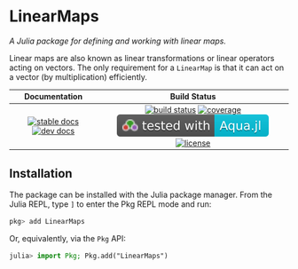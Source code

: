 # LinearMaps

*A Julia package for defining and working with linear maps.*

Linear maps are also known as linear transformations or linear operators acting on vectors.
The only requirement for a `LinearMap` is that it can act on a vector (by multiplication) efficiently.

| **Documentation**                                                               | **Build Status**                                                                                |
|:-------------------------------------------------------------------------------:|:-----------------------------------------------------------------------------------------------:|
| [![stable docs][docs-stable-img]][docs-stable-url] [![dev docs][docs-dev-img]][docs-dev-url] | [![build status][build-img]][build-url] [![coverage][codecov-img]][codecov-url] [![Aqua QA][aqua-img]][aqua-url] [![license][license-img]][license-url] |

## Installation

The package can be installed with the Julia package manager.
From the Julia REPL, type `]` to enter the Pkg REPL mode and run:

```julia
pkg> add LinearMaps
```

Or, equivalently, via the `Pkg` API:

```julia
julia> import Pkg; Pkg.add("LinearMaps")
```

[docs-dev-img]: https://img.shields.io/badge/docs-dev-blue.svg
[docs-dev-url]: https://JuliaLinearAlgebra.github.io/LinearMaps.jl/dev

[docs-stable-img]: https://img.shields.io/badge/docs-stable-blue.svg
[docs-stable-url]: https://JuliaLinearAlgebra.github.io/LinearMaps.jl/stable

[build-img]: https://github.com/JuliaLinearAlgebra/LinearMaps.jl/workflows/CI/badge.svg?branch=master
[build-url]: https://github.com/JuliaLinearAlgebra/LinearMaps.jl/actions?query=workflow%3ACI+branch%3Amaster

[codecov-img]: http://codecov.io/github/JuliaLinearAlgebra/LinearMaps.jl/coverage.svg?branch=master
[codecov-url]: http://codecov.io/github/JuliaLinearAlgebra/LinearMaps.jl?branch=master

[license-img]: http://img.shields.io/badge/license-MIT-brightgreen.svg?style=flat
[license-url]: LICENSE.md

[aqua-img]: https://raw.githubusercontent.com/JuliaTesting/Aqua.jl/master/badge.svg
[aqua-url]: https://github.com/JuliaTesting/Aqua.jl
